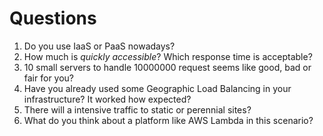 # Questions

1. Do you use IaaS or PaaS nowadays?
2. How much is *quickly accessible*? Which response time is acceptable?
3. 10 small servers to handle 10000000 request seems like good, bad or fair for you?
4. Have you already used some Geographic Load Balancing in your infrastructure? It worked how expected?
5. There will a intensive traffic to static or perennial sites?
6. What do you think about a platform like AWS Lambda in this scenario?